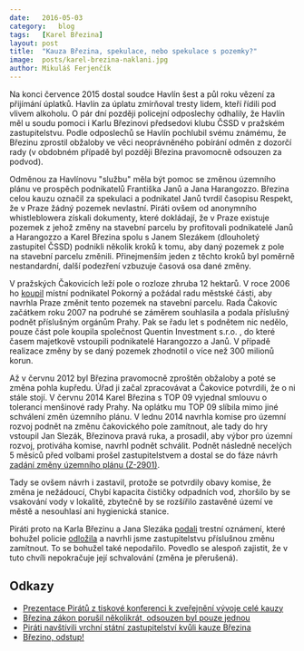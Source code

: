 ```yaml
---
date:	2016-05-03
category:	blog
tags:	[Karel Březina]
layout:	post
title:	"Kauza Březina, spekulace, nebo spekulace s pozemky?" 
image:	posts/karel-brezina-naklani.jpg
author:	Mikuláš Ferjenčík
---
```


Na konci července 2015 dostal soudce Havlín šest a půl roku vězení za přijímání úplatků. Havlín za úplatu zmírňoval tresty lidem, kteří řídili pod vlivem alkoholu. O pár dní později policejní odposlechy odhalily, že Havlín měl u soudu pomoci i Karlu Březinovi předsedovi klubu ČSSD v pražském zastupitelstvu. Podle odposlechů se Havlín pochlubil svému známému, že Březinu zprostil obžaloby ve věci neoprávněného pobírání odměn z dozorčí rady (v obdobném případě byl později Březina pravomocně odsouzen za podvod). 

Odměnou za Havlínovu "službu" měla být pomoc se změnou územního plánu ve prospěch podnikatelů Františka Janů a Jana Harangozzo. Březina celou kauzu označil za spekulaci a podnikatel Janů tvrdil časopisu Respekt, že v Praze žádný pozemek nevlastní. Piráti ovšem od anonymního whistleblowera získali dokumenty, které dokládají, že v Praze existuje pozemek z jehož změny na stavební parcelu by profitovali podnikatelé Janů a Harangozzo a Karel Březina spolu s Janem Slezákem (dlouholetý zastupitel ČSSD) podnikli několik kroků k tomu, aby daný pozemek z pole na stavební parcelu změnili. Přinejmenším jeden z těchto kroků byl poměrně nestandardní, další podezření vzbuzuje časová osa dané změny. 

V pražských Čakovicích leží pole o rozloze zhruba 12 hektarů. V roce 2006 ho [koupil](https://github.com/pirati-cz/KlubPraha/blob/master/materialy/zmena-v-cakovicich/k-05-chronologie-pripadu.PDF) místní podnikatel Pokorný a požádal radu městské části, aby navrhla Praze změnit tento pozemek na stavební parcelu. Rada Čakovic začátkem roku 2007 na podruhé se záměrem souhlasila a podala příslušný podnět příslušným orgánům Prahy. Pak se řadu let s podnětem nic nedělo, pouze část pole koupila společnost Quentin Investment s.r.o. , do které časem majetkově vstoupili podnikatelé Harangozzo a Janů. V případě realizace změny by se daný pozemek zhodnotil o více než 300 milionů korun. 

Až v červnu 2012 byl Březina pravomocně zproštěn obžaloby a poté se změna pohla kupředu. Úřad ji začal zpracovávat a Čakovice potvrdili, že o ni stále stojí. V červnu 2014 Karel Březina s TOP 09 vyjednal smlouvu o toleranci menšinové rady Prahy. Na oplátku mu TOP 09 slíbila mimo jiné schválení změn územního plánu. V lednu 2014 navrhla komise pro územní rozvoj podnět na změnu čakovického pole zamítnout, ale tady do hry vstoupil Jan Slezák, Březinova pravá ruka, a prosadil, aby výbor pro územní rozvoj, protiváha komise, navrhl podnět schválit. Podnět následně necelých 5 měsíců před volbami prošel zastupitelstvem a dostal se do fáze návrh [zadání změny územního plánu (Z-2901)](https://github.com/pirati-cz/KlubPraha/blob/master/materialy/zmena-v-cakovicich/k-15-zmena-2901-00.PDF). 

Tady se ovšem návrh i zastavil, protože se potvrdily obavy komise, že změna je nežádoucí, Chybí kapacita čističky odpadních vod, zhoršilo by se vsakování vody v lokalitě, zbytečně by se rozšířilo zastavěné území ve městě a nesouhlasí ani hygienická stanice. 

Piráti proto na Karla Březinu a Jana Slezáka [podali](https://github.com/pirati-cz/KlubPraha/blob/master/materialy/zmena-v-cakovicich/k-27-podani-statnimu-zastupitelstvi.PDF) trestní oznámení, které bohužel policie [odložila](https://github.com/pirati-cz/KlubPraha/blob/master/spisy/2016/072-havlin-brezina/2-opatreni-uofk/vyrozumeni.pdf) a navrhli jsme zastupitelstvu příslušnou změnu zamítnout. To se bohužel také nepodařilo. Povedlo se alespoň zajistit, že v tuto chvíli nepokračuje její schvalování (změna je přerušená). 

## Odkazy

* [Prezentace Pirátů z tiskové konferenci k zveřejnění vývoje celé kauzy](https://github.com/pirati-cz/KlubPraha/blob/master/materialy/zmena-v-cakovicich/louka-za-360-milionu.pdf)
* [Březina zákon porušil několikrát, odsouzen byl pouze jednou](https://praha.pirati.cz/brezinovy-soudy.html)
* [Piráti navštívili vrchní státní zastupitelství kvůli kauze Březina](https://praha.pirati.cz/kauza-brezina.html)
* [Březino, odstup!](https://praha.pirati.cz/karel-brezina.html)


